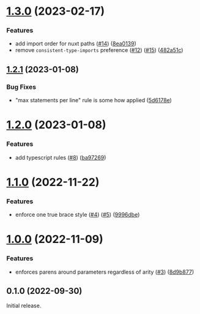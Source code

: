 # [1.3.0](https://github.com/globalbrain/eslint-config/compare/v1.2.1...v1.3.0) (2023-02-17)

### Features

* add import order for nuxt paths ([#14](https://github.com/globalbrain/eslint-config/issues/14)) ([8ea0139](https://github.com/globalbrain/eslint-config/commit/8ea013994fbc8998d93bc43a6ee86028bda1b903))
* remove `consistent-type-imports` preference ([#12](https://github.com/globalbrain/eslint-config/issues/12)) ([#15](https://github.com/globalbrain/eslint-config/issues/15)) ([482a51c](https://github.com/globalbrain/eslint-config/commit/482a51c2058dc70f61bc4b90841b15d0522bb3f6))

## [1.2.1](https://github.com/globalbrain/eslint-config/compare/v1.2.0...v1.2.1) (2023-01-08)

### Bug Fixes

* "max statements per line" rule is some how applied ([5d6178e](https://github.com/globalbrain/eslint-config/commit/5d6178e21d0e6519a42ef7f15a27e671507a9655))

# [1.2.0](https://github.com/globalbrain/eslint-config/compare/v1.1.0...v1.2.0) (2023-01-08)

### Features

* add typescript rules ([#8](https://github.com/globalbrain/eslint-config/issues/8)) ([ba97269](https://github.com/globalbrain/eslint-config/commit/ba97269c44dd402c251b9319fe389d0e00beef13))

# [1.1.0](https://github.com/globalbrain/eslint-config/compare/v1.0.0...v1.1.0) (2022-11-22)

### Features

* enforce one true brace style ([#4](https://github.com/globalbrain/eslint-config/issues/4)) ([#5](https://github.com/globalbrain/eslint-config/issues/5)) ([9996dbe](https://github.com/globalbrain/eslint-config/commit/9996dbeff86d81d157505d7175ccdca59e2b35f8))

# [1.0.0](https://github.com/globalbrain/eslint-config/compare/v0.1.0...v1.0.0) (2022-11-09)

### Features

* enforces parens around parameters regardless of arity ([#3](https://github.com/globalbrain/eslint-config/issues/3)) ([8d9b877](https://github.com/globalbrain/eslint-config/commit/8d9b877abba836e7176bd56b0f28b365669d9d54))

## 0.1.0 (2022-09-30)

Initial release.
